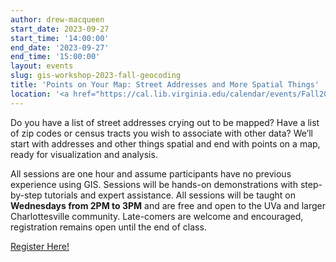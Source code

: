 ```yaml
---
author: drew-macqueen
start_date: 2023-09-27
start_time: '14:00:00'
end_date: '2023-09-27'
end_time: '15:00:00'
layout: events
slug: gis-workshop-2023-fall-geocoding
title: 'Points on Your Map: Street Addresses and More Spatial Things'
location: '<a href="https://cal.lib.virginia.edu/calendar/events/Fall2023GISWorkshop4">Register for Zoom Link</a>'
---
```


Do you have a list of street addresses crying out to be mapped?  Have a list of zip codes or census tracts you wish to associate with other data?  We’ll start with addresses and other things spatial and end with points on a map, ready for visualization and analysis.  

All sessions are one hour and assume participants have no previous experience using GIS.  Sessions will be hands-on demonstrations with step-by-step tutorials and expert assistance.  All sessions will be taught on **Wednesdays from 2PM to 3PM** and are free and open to the UVa and larger Charlottesville community. Late-comers are welcome and encouraged, registration remains open until the end of class.

[Register Here!](https://cal.lib.virginia.edu/calendar/events/Fall2023GISWorkshop4)
